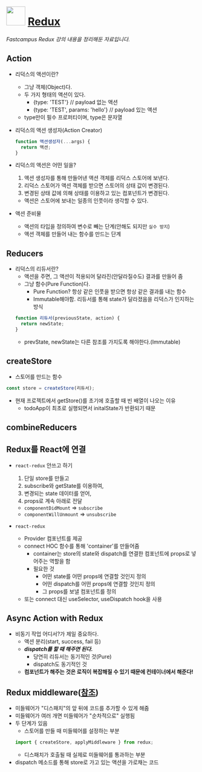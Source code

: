# <img src="https://ko.redux.js.org/img/redux.svg" width="50" /> [**Redux**](https://redux.js.org/ "Redux 공식 홈페이지")

_Fastcampus Redux 강의 내용을 정리해둔 자료입니다._

## Action

- 리덕스의 액션이란?

  - 그냥 객체(Object)다.
  - 두 가지 형태의 액션이 있다.
    - {type: 'TEST'} // payload 없는 액션
    - {type: 'TEST', params: 'hello'} // payload 있는 액션
  - type만이 필수 프로퍼티이며, type은 문자열

- 리덕스의 액션 생성자(Action Creator)

  ```jsx
  function 액션생성자(...args) {
    return 액션;
  }
  ```

- 리덕스의 액션은 어떤 일을?

  1. 액션 생성자를 통해 만들어낸 액션 객체를 리덕스 스토어에 보낸다.
  1. 리덕스 스토어가 액션 객체를 받으면 스토어의 상태 값이 변경된다.
  1. 변경된 상태 값에 의해 상태를 이용하고 있는 컴포넌트가 변경된다.

  - 액션은 스토어에 보내는 일종의 인풋이라 생각할 수 있다.

- 액션 준비물

  - 액션의 타입을 정의하여 변수로 빼는 단계(안해도 되지만 `실수 방지`)
  - 액션 객체를 만들어 내는 함수를 만드는 단계

## Reducers

- 리덕스의 리듀서란?
  - 액션을 주면, 그 액션이 적용되어 달라진(안달라질수도) 결과를 만들어 줌
  - 그냥 함수(Pure Function)다.
    - Pure Function? 항상 같은 인풋을 받으면 항상 같은 결과를 내는 함수
    - Immutable해야함. 리듀서를 통해 state가 달라졌음을 리덕스가 인지하는 방식
  ```jsx
  function 리듀서(previousState, action) {
    return newState;
  }
  ```
  - prevState, newState는 다른 참조를 가지도록 해야한다.(Immutable)

## createStore

- 스토어를 만드는 함수

```jsx
const store = createStore(리듀서);
```

- 현재 프로젝트에서 getStore()를 초기에 호출할 때 빈 배열이 나오는 이유
  - todoApp이 최초로 실행되면서 initalState가 반환되기 때문

## combineReducers

## Redux를 React에 연결

- `react-redux` 안쓰고 하기

  1. 단일 store를 만들고
  1. subscribe와 getState를 이용하여,
  1. 변경되는 state 데이터를 얻어,
  1. props로 계속 아래로 전달

  - `componentDidMount` => `subscribe`
  - `componentWillUnmount` => `unsubscribe`

- `react-redux`
  - Provider 컴포넌트를 제공
  - connect HOC 함수를 통해 'container'를 만들어줌
    - container는 store의 state와 dispatch를 연결한 컴포넌트에 props로 넣어주는 역할을 함
    - 필요한 것
      - 어떤 state를 어떤 props에 연결할 것인지 정의
      - 어떤 dispatch를 어떤 props에 연결할 것인지 정의
      - 그 props를 보낼 컴포넌트를 정의
  - 또는 connect 대신 useSelector, useDispatch hook을 사용

## Async Action with Redux

- 비동기 작업 어디서?가 제일 중요하다.
  - 액션 분리(start, success, fail 등)
  - **_dispatch를 할 때 해주면 된다._**
    - 당연히 리듀서는 동기적인 것(Pure)
    - dispatch도 동기적인 것
  - **컴포넌트가 해주는 것은 로직이 복잡해질 수 있기 때문에 컨테이너에서 해준다!**

## Redux middleware([참조](https://redux.js.org/understanding/history-and-design/middleware#understanding-middleware))

- 미들웨어가 "디스패치"의 앞 뒤에 코드를 추가할 수 있게 해줌
- 미들웨어가 여러 개면 미들웨어가 "순차적으로" 실행됨
- 두 단계가 있음
  - 스토어를 만들 때 미들웨어를 설정하는 부분
  ```jsx
  import { createStore, applyMiddleware } from redux;
  ```
  - 디스패치가 호출될 때 실제로 미들웨어를 통과하는 부분
- dispatch 메소드를 통해 store로 가고 있는 액션을 가로채는 코드
